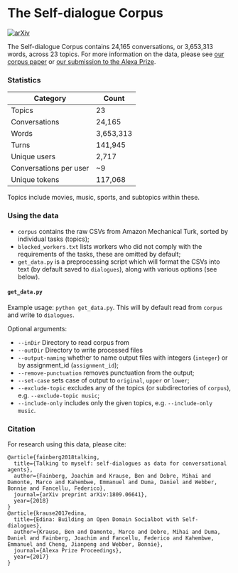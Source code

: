 # The Self-dialogue Corpus
[![arXiv](https://img.shields.io/badge/arXiv-1809.06641-b31b1b.svg)](https://arxiv.org/abs/1809.06641)

The Self-dialogue Corpus contains 24,165 conversations, or 3,653,313 words, across 23 topics. For more information on the data, please see [our corpus paper](https://arxiv.org/pdf/1809.06641.pdf) or [our submission to the Alexa Prize](http://alexaprize.s3.amazonaws.com/2017/technical-article/edina.pdf).

### Statistics


| Category | Count     |
---------- | -----------
| Topics   | 23        |
| Conversations | 24,165 |
| Words    | 3,653,313 |
| Turns    | 141,945   |
| Unique users | 2,717 |
| Conversations per user | ~9 |
| Unique tokens | 117,068 |

Topics include movies, music, sports, and subtopics within these.

### Using the data
* `corpus` contains the raw CSVs from Amazon Mechanical Turk, sorted by individual tasks (topics);
* `blocked_workers.txt` lists workers who did not comply with the requirements of the tasks, these are omitted by default;
* `get_data.py` is a preprocessing script which will format the CSVs into text (by default saved to `dialogues`), along with various options (see below).

#### `get_data.py`
Example usage: `python get_data.py`. This will by default read from `corpus` and write to `dialogues`. 

Optional arguments:
* `--inDir` Directory to read corpus from
* `--outDir` Directory to write processed files 
* `--output-naming` whether to name output files with integers (`integer`) or by assignment_id (`assignment_id`);
* `--remove-punctuation` removes punctuation from the output;
* `--set-case` sets case of output to `original`, `upper` or `lower`;
* `--exclude-topic` excludes any of the topics (or subdirectories of `corpus`), e.g. `--exclude-topic music`;
* `--include-only` includes only the given topics, e.g. `--include-only music`.

### Citation
For research using this data, please cite:
```
@article{fainberg2018talking,
  title={Talking to myself: self-dialogues as data for conversational agents},
  author={Fainberg, Joachim and Krause, Ben and Dobre, Mihai and Damonte, Marco and Kahembwe, Emmanuel and Duma, Daniel and Webber, Bonnie and Fancellu, Federico},
  journal={arXiv preprint arXiv:1809.06641},
  year={2018}
}
@article{krause2017edina,
  title={Edina: Building an Open Domain Socialbot with Self-dialogues},
  author={Krause, Ben and Damonte, Marco and Dobre, Mihai and Duma, Daniel and Fainberg, Joachim and Fancellu, Federico and Kahembwe, Emmanuel and Cheng, Jianpeng and Webber, Bonnie},
  journal={Alexa Prize Proceedings},
  year={2017}
}
```
